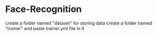 # Face-Recognition
create a folder named "dataset" for storing data
create a folder named "trainer" and paste trainer.yml file in it
